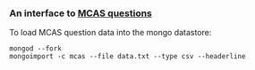 ### An interface to [MCAS questions](https://github.com/ajschumacher/MCAS_math_mult)

To load MCAS question data into the mongo datastore:

    mongod --fork
    mongoimport -c mcas --file data.txt --type csv --headerline
